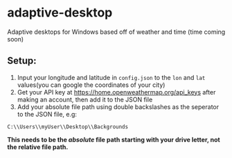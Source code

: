 # adaptive-desktop
Adaptive desktops for Windows based off of weather and time (time coming soon)

## Setup:
1. Input your longitude and latitude in `config.json` to the `lon` and `lat` values(you can google the coordinates of your city)
2. Get your API key at https://home.openweathermap.org/api_keys after making an account, then add it to the JSON file
3. Add your absolute file path using double backslashes as the seperator to the JSON file, e.g:
```
C:\\Users\\myUser\\Desktop\\Backgrounds
```
**This needs to be the _absolute_ file path starting with your drive letter, not the relative file path.**
